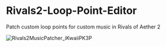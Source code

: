 # Rivals2-Loop-Point-Editor

Patch custom loop points for custom music in Rivals of Aether 2

![Rivals2MusicPatcher_iKwaiiPK3P](https://github.com/user-attachments/assets/c6521c0f-320a-4661-8e38-b80695866bcb)
